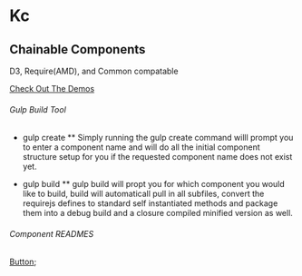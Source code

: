 # Kc

## Chainable Components

D3, Require(AMD), and Common compatable

[Check Out The Demos](http://keleko34.github.io/KC/)

###### Gulp Build Tool

* gulp create
** Simply running the gulp create command willl prompt you to enter a component name and will do all the initial component structure setup for you if the requested component name does not exist yet.

* gulp build
** gulp build will propt you for which component you would like to build, build will automaticall pull in all subfiles, convert the requirejs defines to standard self instantiated methods and package them into a debug build and a closure compiled minified version as well.

###### Component READMES
[Button](./Button/README.md);